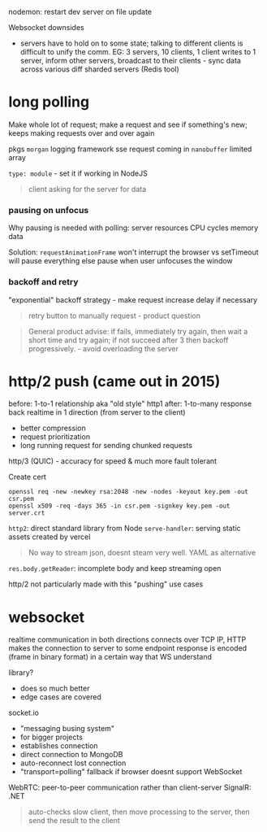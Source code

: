 nodemon: restart dev server on file update

Websocket downsides

- servers have to hold on to some state; talking to different clients is difficult to unify the comm.
  EG: 3 servers, 10 clients, 1 client writes to 1 server, inform other servers, broadcast to their clients - sync data across various diff sharded servers (Redis tool)

# long polling

Make whole lot of request; make a request and see if something's new; keeps making requests over and over again

pkgs
`morgan` logging framework sse request coming in
`nanobuffer` limited array

`type: module` - set it if working in NodeJS

> client asking for the server for data

### pausing on unfocus

Why pausing is needed with polling:
server resources
CPU cycles
memory
data

Solution:
`requestAnimationFrame`
won't interrupt the browser vs setTimeout will pause everything else
pause when user unfocuses the window

### backoff and retry

"exponential" backoff strategy - make request increase delay if necessary

> retry button to manually request - product question

> General product advise: if fails, immediately try again, then wait a short time and try again; if not succeed after 3 then backoff progressively. - avoid overloading the server

# http/2 push (came out in 2015)

before: 1-to-1 relationship aka "old style" http1
after: 1-to-many response back
realtime in 1 direction (from server to the client)

- better compression
- request prioritization
- long running request for sending chunked requests

http/3 (QUIC) - accuracy for speed & much more fault tolerant

Create cert

```shell
openssl req -new -newkey rsa:2048 -new -nodes -keyout key.pem -out csr.pem
openssl x509 -req -days 365 -in csr.pem -signkey key.pem -out server.crt
```

`http2`: direct standard library from Node
`serve-handler`: serving static assets created by vercel

> No way to stream json, doesnt steam very well. YAML as alternative

`res.body.getReader`: incomplete body and keep streaming open

http/2 not particularly made with this "pushing" use cases

# websocket

realtime communication in both directions
connects over TCP IP, HTTP makes the connection to server to some endpoint
response is encoded (frame in binary format) in a certain way that WS understand

library?

- does so much better
- edge cases are covered

socket.io

- "messaging busing system"
- for bigger projects
- establishes connection
- direct connection to MongoDB
- auto-reconnect lost connection
- "transport=polling" fallback if browser doesnt support WebSocket

WebRTC: peer-to-peer communication rather than client-server
SignalR: .NET

> auto-checks slow client, then move processing to the server, then send the result to the client
